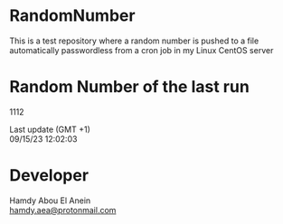 # RandomNumber    
This is a test repository where a random number is pushed to a file automatically passwordless from a cron job in my Linux CentOS server    
# Random Number of the last run   
1112
      
Last update (GMT +1)    
09/15/23 12:02:03
# Developer    
Hamdy Abou El Anein   
hamdy.aea@protonmail.com
